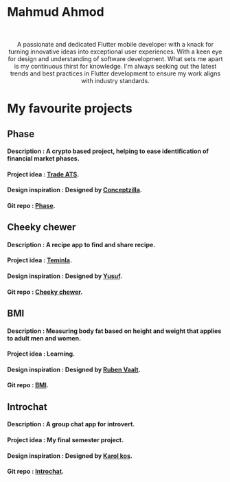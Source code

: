 # Mahmud Ahmod
<br>
<p style="text-align: center;">A passionate and dedicated Flutter mobile developer with a knack for turning innovative ideas into exceptional user experiences. With a keen eye for design and understanding of software development. What sets me apart is my continuous thirst for knowledge. I'm always seeking out the latest trends and best practices in Flutter development to ensure my work aligns with industry standards.</p>

# My favourite projects  

## Phase
#### Description : A crypto based project, helping to ease identification of financial market phases.
#### Project idea : [Trade ATS](https://www.tradeats.com/).
#### Design inspiration : Designed by [Conceptzilla](https://dribbble.com/shots/21119250-Crypto-App-Animation-Concept).
#### Git repo : [Phase](https://github.com/Ahmodiyy/phase).

## Cheeky chewer  
#### Description : A recipe app to find and share recipe.
#### Project idea : [Teminla](https://teminla.com/startup.html).
#### Design inspiration : Designed by [Yusuf](https://www.figma.com/file/ZrX2W28Cz3sSzKI5KzHGgR/V1?type=design&node-id=0-1&mode=design&t=xeph6jYSBXmdKKYB-0).
#### Git repo : [Cheeky chewer](https://github.com/Ahmodiyy/cheeky-chewer-teminla).

## BMI
#### Description : Measuring body fat based on height and weight that applies to adult men and women.
#### Project idea : Learning.
#### Design inspiration : Designed by [Ruben Vaalt](https://dribbble.com/shots/4585382-Simple-BMI-Calculator).
#### Git repo : [BMI](https://github.com/Ahmodiyy/bmi).

## Introchat
#### Description : A group chat app for introvert.
#### Project idea : My final semester project.
#### Design inspiration : Designed by [Karol kos](https://dribbble.com/shots/14953087-KeyVue-chat/attachments/6670424?mode=media).
#### Git repo : [Introchat](https://github.com/Ahmodiyy/introchat.git).



